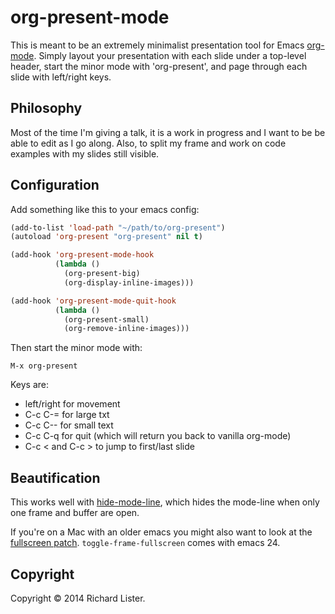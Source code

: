 # org-present-mode

This is meant to be an extremely minimalist presentation tool for
Emacs [org-mode](http://orgmode.org/).  Simply layout your
presentation with each slide under a top-level header, start the minor
mode with 'org-present', and page through each slide with left/right
keys.

## Philosophy

Most of the time I'm giving a talk, it is a work in progress and I want to be be able to edit
as I go along. Also, to split my frame and work on code examples with my slides still visible.

## Configuration

Add something like this to your emacs config:

```lisp
(add-to-list 'load-path "~/path/to/org-present")
(autoload 'org-present "org-present" nil t)

(add-hook 'org-present-mode-hook
          (lambda ()
            (org-present-big)
            (org-display-inline-images)))

(add-hook 'org-present-mode-quit-hook
          (lambda ()
            (org-present-small)
            (org-remove-inline-images)))
```

Then start the minor mode with:

```
M-x org-present
```

Keys are:
- left/right for movement
- C-c C-= for large txt
- C-c C-- for small text
- C-c C-q for quit (which will return you back to vanilla org-mode)
- C-c < and C-c > to jump to first/last slide

## Beautification

This works well with
[hide-mode-line](http://webonastick.com/emacs-lisp/hide-mode-line.el),
which hides the mode-line when only one frame and buffer are open.

If you're on a Mac with an older emacs you might also want to look at the
[fullscreen patch](http://cloud.github.com/downloads/typester/emacs/feature-fullscreen.patch).
`toggle-frame-fullscreen` comes with emacs 24.

## Copyright

Copyright © 2014 Richard Lister.
